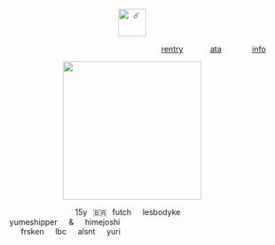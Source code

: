 <p align="center">
  <img width="50" src="https://komarev.com/ghpvc/?username=retrobive&label=☄️" alt="☄️">
</p>

⠀⠀⠀⠀⠀⠀⠀⠀ ⠀⠀⠀ ⠀⠀⠀ ⠀⠀⠀ ⠀⠀⠀ ⠀⠀⠀ ⠀⠀⠀  ⠀[rentry](https://rentry.co/2ndyear)⠀⠀ ⠀⠀ [ata](https://retrobive.atabook.org/)⠀⠀⠀⠀⠀ [info](https://rentry.co/retrosstuff)
<p align="center">
  <img width="250" height="250"
    src="https://github.com/user-attachments/assets/b8fd5cd9-706a-49ff-bb66-6448cc58a1af">
</p>
⠀⠀⠀ ⠀⠀⠀ 
⠀⠀⠀ ⠀⠀⠀⠀ 15y⠀🇧🇷⠀futch⠀⠀lesbodyke
⠀⠀ ⠀⠀⠀⠀ ⠀⠀⠀yumeshipper⠀⠀&⠀⠀himejoshi
⠀⠀⠀⠀⠀ ⠀⠀⠀⠀⠀frsken⠀⠀lbc⠀⠀alsnt⠀⠀yuri
